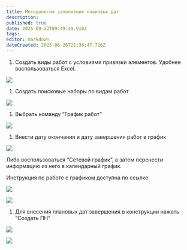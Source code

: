 ```yaml
---
title: Методология заполнения плановых дат
description: 
published: true
date: 2025-09-22T09:49:49.910Z
tags: 
editor: markdown
dateCreated: 2025-06-26T21:36:47.716Z
---
```


1.  Создать виды работ с условиями привязки элементов. Удобнее воспользоваться Excel.

![](https://lh7-rt.googleusercontent.com/docsz/AD_4nXdx3td1rxnAgSLnEQworIFP0JNjHO6CVpVaR115iXVE7WGNZY6iUVxy1XjIcI_FBqI_zkdzNw78zN3wE2QYCGZoU-a9CC3QQM5oJw9arpFhFDfoNUzu9wb0tXHbdVXtNeOAO3RhHg2HjJQ4zIpsZw?key=VU-jmFupEyGGoQhQjXGxCw)

1.  Создать поисковые наборы по видам работ.

![](https://lh7-rt.googleusercontent.com/docsz/AD_4nXfR5-lVuFry2-BNd6OU2KPeecmML4KDT-Swrn7u-HrwpxKTrHWt9nC2tCAV-EB4Pxklh_-lsL9bplLQrnwKSspnm3Bt4RY2QphKfP9uuOLcyyhc6CYZFDL147cMfxOSXDqClQHTsjz5DEJy9MQVgg?key=VU-jmFupEyGGoQhQjXGxCw)

1.  Выбрать команду “График работ”

![](https://lh7-rt.googleusercontent.com/docsz/AD_4nXfQA8LPm22qMWPWOMetV0USKDicj6um27TZWab2thki6EwzN9iQN3O1uktUeiaOW3gKCF8gGvx8ZUE6ZSsAdLf3S3lApbRhOUZ2ssvL_eZKgHOaOgzzoE7ADYLZSMZQ4vzE40VHDHmuen2Xk8h1?key=VU-jmFupEyGGoQhQjXGxCw)

1.  Внести дату окончания и дату завершения работ в график

![](https://lh7-rt.googleusercontent.com/docsz/AD_4nXeg1qCf5psTPBLbERukgdN1G_um5pkhO4-dngo7vLpis-0dfxK7Kn3r-wpZITfg0Yznnqa5GgmVO3cvOCzgLuQlAVXHieKzujpsSszr6XbZJ8uZ3Bm5Q_k1G_hUDMxzQm7SRuomZnEIRNNgYQ_8?key=VU-jmFupEyGGoQhQjXGxCw)

Либо воспользоваться “Сетевой график”, а затем перенести информацию из него в календарный график.

Инструкция по работе с графиком доступна по ссылке.

![](https://lh7-rt.googleusercontent.com/docsz/AD_4nXdTVxspy16rcdUVvBb9tCq76EknDrnAtbv_o9FD2FmJj6YeX1Hwq7vUesRXuW8O8Is0uJooxCHNZ1YeILLL2tEATCMz0wmwhFiBsplB0GZ4zznfTfSlYTzLg_3ZVkSGMaImQW8R7GrE13VktFvbqQ?key=VU-jmFupEyGGoQhQjXGxCw)

![](https://lh7-rt.googleusercontent.com/docsz/AD_4nXdQ3BvN86nUxHQgifdElP_2HVnMQi05syUYpEaItnMXtC31_QFuPZn4S6mwqL3Qkpq14AXDD_CPN6elvmwqrf98JH-_V_HFgfk-8kn2e8ouMdgzf_Q1WPLvzcFu5SU0hV1Y3HL5i0MNSzcg5FRM?key=VU-jmFupEyGGoQhQjXGxCw)

1.  Для внесения плановых дат завершения в конструкции нажать “Создать ПН”

![](https://lh7-rt.googleusercontent.com/docsz/AD_4nXcvE37NHRo4-TJx5hhst3366vm6jkGiPMM_4UT_GiihKMdiOTTZzwHp--uPX5WxrRDUMF7usYlSrIXQn3p4q6n5-UDw4ue1X1dg4tOPiNQderv32x94Ilo9XY-8phsF6qYvbRqLJGO9hAigGe3zzg?key=VU-jmFupEyGGoQhQjXGxCw)

![](https://lh7-rt.googleusercontent.com/docsz/AD_4nXdjDITwucn8kmkxPNTvCdkCOKeFX6GaozIyGQmRWHCRevc143-c6NuISww2dJ-IH3jqgDXqWYcql3IRPP7NpTfdmco4XFk6qOeqDsHPUgj8ecwz8Qyz5Ibn-WvlQ8VmlxSC9olzPpwD0D3Hczr74Q?key=VU-jmFupEyGGoQhQjXGxCw)